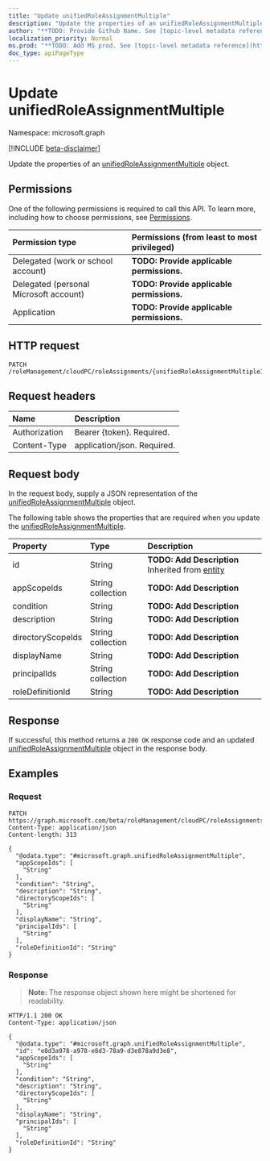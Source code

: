 ```yaml
---
title: "Update unifiedRoleAssignmentMultiple"
description: "Update the properties of an unifiedRoleAssignmentMultiple object."
author: "**TODO: Provide Github Name. See [topic-level metadata reference](https://msgo.azurewebsites.net/add/document/guidelines/metadata.html#topic-level-metadata)**"
localization_priority: Normal
ms.prod: "**TODO: Add MS prod. See [topic-level metadata reference](https://msgo.azurewebsites.net/add/document/guidelines/metadata.html#topic-level-metadata)**"
doc_type: apiPageType
---
```


# Update unifiedRoleAssignmentMultiple
Namespace: microsoft.graph

[!INCLUDE [beta-disclaimer](../../includes/beta-disclaimer.md)]

Update the properties of an [unifiedRoleAssignmentMultiple](../resources/unifiedroleassignmentmultiple.md) object.

## Permissions
One of the following permissions is required to call this API. To learn more, including how to choose permissions, see [Permissions](/graph/permissions-reference).

|Permission type|Permissions (from least to most privileged)|
|:---|:---|
|Delegated (work or school account)|**TODO: Provide applicable permissions.**|
|Delegated (personal Microsoft account)|**TODO: Provide applicable permissions.**|
|Application|**TODO: Provide applicable permissions.**|

## HTTP request

<!-- {
  "blockType": "ignored"
}
-->
``` http
PATCH /roleManagement/cloudPC/roleAssignments/{unifiedRoleAssignmentMultipleId}
```

## Request headers
|Name|Description|
|:---|:---|
|Authorization|Bearer {token}. Required.|
|Content-Type|application/json. Required.|

## Request body
In the request body, supply a JSON representation of the [unifiedRoleAssignmentMultiple](../resources/unifiedroleassignmentmultiple.md) object.

The following table shows the properties that are required when you update the [unifiedRoleAssignmentMultiple](../resources/unifiedroleassignmentmultiple.md).

|Property|Type|Description|
|:---|:---|:---|
|id|String|**TODO: Add Description** Inherited from [entity](../resources/entity.md)|
|appScopeIds|String collection|**TODO: Add Description**|
|condition|String|**TODO: Add Description**|
|description|String|**TODO: Add Description**|
|directoryScopeIds|String collection|**TODO: Add Description**|
|displayName|String|**TODO: Add Description**|
|principalIds|String collection|**TODO: Add Description**|
|roleDefinitionId|String|**TODO: Add Description**|



## Response

If successful, this method returns a `200 OK` response code and an updated [unifiedRoleAssignmentMultiple](../resources/unifiedroleassignmentmultiple.md) object in the response body.

## Examples

### Request
<!-- {
  "blockType": "request",
  "name": "update_unifiedroleassignmentmultiple"
}
-->
``` http
PATCH https://graph.microsoft.com/beta/roleManagement/cloudPC/roleAssignments/{unifiedRoleAssignmentMultipleId}
Content-Type: application/json
Content-length: 313

{
  "@odata.type": "#microsoft.graph.unifiedRoleAssignmentMultiple",
  "appScopeIds": [
    "String"
  ],
  "condition": "String",
  "description": "String",
  "directoryScopeIds": [
    "String"
  ],
  "displayName": "String",
  "principalIds": [
    "String"
  ],
  "roleDefinitionId": "String"
}
```


### Response
>**Note:** The response object shown here might be shortened for readability.
<!-- {
  "blockType": "response",
  "truncated": true
}
-->
``` http
HTTP/1.1 200 OK
Content-Type: application/json

{
  "@odata.type": "#microsoft.graph.unifiedRoleAssignmentMultiple",
  "id": "e8d3a978-a978-e8d3-78a9-d3e878a9d3e8",
  "appScopeIds": [
    "String"
  ],
  "condition": "String",
  "description": "String",
  "directoryScopeIds": [
    "String"
  ],
  "displayName": "String",
  "principalIds": [
    "String"
  ],
  "roleDefinitionId": "String"
}
```

